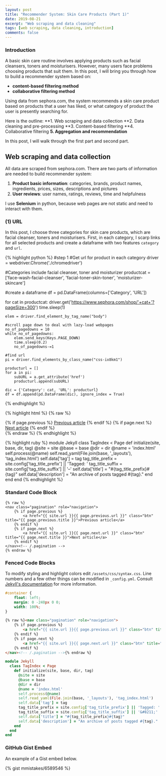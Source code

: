 ```yaml
---
layout: post
title: "Recommender System: Skin Care Products (Part 1)"
date: 2019-08-21
excerpt: "Web scraping and data cleaning"
tags: [web scraping, data cleaning, introduction]
comments: false
---
```


### Introduction
A basic skin care routine involves applying products such as facial cleansers, toners and moisturisers. However, many users face problems choosing products that suit them. 
In this post, I will bring you through how to build a recommender system based on:
* **content-based filtering method**
* **collaborative filtering method**

Using data from sephora.com, the system recommends a skin care product based on products that a user has liked, or what category of product the user is presently searching for.


Here is the outline: 
**1. Web scraping and data collection
**2. Data cleaning and pre-processing
**3. Content-based filtering
**4. Collaborative filtering
**5. Aggregation and recommendation**

In this post, I will walk through the first part and second part.



## Web scraping and data collection
All data are scraped from sephora.com. There are two parts of information are needed to build recommender system:

1. **Product basic information**: categories, brands, product names, ingredients, prices, sizes, descriptions and pictures
2. **User reviews**: user names, ratings, reviews, time and helpfulness

I use **Selenium** in python, because web pages are not static and need to interact with them.

### (1) URL 
In this post, I choose three categories for skin care products, which are facial cleanser, toners and moisturisers. First, in each category, 
I scarp links for all selected products and create a dataframe with two features `category` and `url`.

{% highlight python %}
#step 1 
#Get url for product in each category
driver = webdriver.Chrome('./chromedriver')

#Categories include facial cleanser, toner and moisturizer
productcat = ['face-wash-facial-cleanser', 'facial-toner-skin-toner', 'moisturizer-skincare']

#create a dataframe
df = pd.DataFrame(columns=['Category', 'URL'])

for cat in productcat:
    driver.get('https://www.sephora.com/shop/'+cat+'?pageSize=300')
    time.sleep(1)

    elem = driver.find_element_by_tag_name("body")
    
    #scroll page down to deal with lazy-load webpages
    no_of_pagedowns = 10
    while no_of_pagedowns:
        elem.send_keys(Keys.PAGE_DOWN)
        time.sleep(0.2)
        no_of_pagedowns-=1
    
    #find url
    pi = driver.find_elements_by_class_name("css-ix8km1")

    producturl = []
    for a in pi:
        subURL = a.get_attribute('href')
        producturl.append(subURL)
    
    dic = {'Category': cat, 'URL': producturl}
    df = df.append(pd.DataFrame(dic), ignore_index = True)

{% endhighlight %}

{% highlight html %}
{% raw %}
<nav class="pagination" role="navigation">
    {% if page.previous %}
        <a href="{{ site.url }}{{ page.previous.url }}" class="btn" title="{{ page.previous.title }}">Previous article</a>
    {% endif %}
    {% if page.next %}
        <a href="{{ site.url }}{{ page.next.url }}" class="btn" title="{{ page.next.title }}">Next article</a>
    {% endif %}
</nav><!-- /.pagination -->
{% endraw %}
{% endhighlight %}

{% highlight ruby %}
module Jekyll
  class TagIndex < Page
    def initialize(site, base, dir, tag)
      @site = site
      @base = base
      @dir = dir
      @name = 'index.html'
      self.process(@name)
      self.read_yaml(File.join(base, '_layouts'), 'tag_index.html')
      self.data['tag'] = tag
      tag_title_prefix = site.config['tag_title_prefix'] || 'Tagged: '
      tag_title_suffix = site.config['tag_title_suffix'] || '&#8211;'
      self.data['title'] = "#{tag_title_prefix}#{tag}"
      self.data['description'] = "An archive of posts tagged #{tag}."
    end
  end
end
{% endhighlight %}


### Standard Code Block

    {% raw %}
    <nav class="pagination" role="navigation">
        {% if page.previous %}
            <a href="{{ site.url }}{{ page.previous.url }}" class="btn" title="{{ page.previous.title }}">Previous article</a>
        {% endif %}
        {% if page.next %}
            <a href="{{ site.url }}{{ page.next.url }}" class="btn" title="{{ page.next.title }}">Next article</a>
        {% endif %}
    </nav><!-- /.pagination -->
    {% endraw %}


### Fenced Code Blocks

To modify styling and highlight colors edit `/assets/css/syntax.css`. Line numbers and a few other things can be modified in `_config.yml`. Consult [Jekyll's documentation](http://jekyllrb.com/docs/configuration/) for more information.

~~~ css
#container {
    float: left;
    margin: 0 -240px 0 0;
    width: 100%;
}
~~~

~~~ html
{% raw %}<nav class="pagination" role="navigation">
    {% if page.previous %}
        <a href="{{ site.url }}{{ page.previous.url }}" class="btn" title="{{ page.previous.title }}">Previous article</a>
    {% endif %}
    {% if page.next %}
        <a href="{{ site.url }}{{ page.next.url }}" class="btn" title="{{ page.next.title }}">Next article</a>
    {% endif %}
</nav><!-- /.pagination -->{% endraw %}
~~~

~~~ ruby
module Jekyll
  class TagIndex < Page
    def initialize(site, base, dir, tag)
      @site = site
      @base = base
      @dir = dir
      @name = 'index.html'
      self.process(@name)
      self.read_yaml(File.join(base, '_layouts'), 'tag_index.html')
      self.data['tag'] = tag
      tag_title_prefix = site.config['tag_title_prefix'] || 'Tagged: '
      tag_title_suffix = site.config['tag_title_suffix'] || '&#8211;'
      self.data['title'] = "#{tag_title_prefix}#{tag}"
      self.data['description'] = "An archive of posts tagged #{tag}."
    end
  end
end
~~~

### GitHub Gist Embed

An example of a Gist embed below.

{% gist mmistakes/6589546 %}
